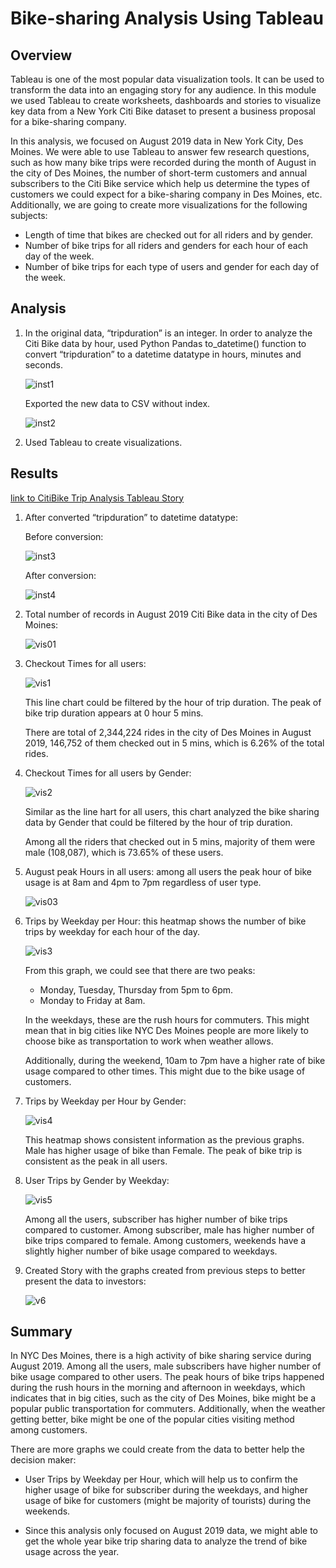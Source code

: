 # Bike-sharing Analysis Using Tableau

## Overview 

Tableau is one of the most popular data visualization tools. It can be used to transform the data into an engaging story for any audience. In this module we used Tableau to create worksheets, dashboards and stories to visualize key data from a New York Citi Bike dataset to present a business proposal for a bike-sharing company. 

In this analysis, we focused on August 2019 data in New York City, Des Moines. We were able to use Tableau to answer few research questions, such as how many bike trips were recorded during the month of August in the city of Des Moines, the number of short-term customers and annual subscribers to the Citi Bike service which help us determine the types of customers we could expect for a bike-sharing company in Des Moines, etc. Additionally, we are going to create more visualizations for the following subjects:

-	Length of time that bikes are checked out for all riders and by gender.
-	Number of bike trips for all riders and genders for each hour of each day of the week.
-	Number of bike trips for each type of users and gender for each day of the week.

## Analysis

1.	In the original data, “tripduration” is an integer. In order to analyze the Citi Bike data by hour, used Python Pandas to_datetime() function to convert “tripduration” to a     datetime datatype in hours, minutes and seconds. 

    ![inst1](https://user-images.githubusercontent.com/79289806/120207999-0b91f900-c1fb-11eb-996c-c85300416bb0.png)

    Exported the new data to CSV without index.

    ![inst2](https://user-images.githubusercontent.com/79289806/120208001-0b91f900-c1fb-11eb-8088-83b8582bffb7.png)

2.	Used Tableau to create visualizations. 

## Results

[link to CitiBike Trip Analysis Tableau Story](https://public.tableau.com/app/profile/miaomiao.shen/viz/NYCCitiBikeAnalysis_16226726258510/Story1)

1.	After converted “tripduration” to datetime datatype:

    Before conversion:

    ![inst3](https://user-images.githubusercontent.com/79289806/120208340-5dd31a00-c1fb-11eb-9ec5-64d874a92b2d.png)

    After conversion:
 
    ![inst4](https://user-images.githubusercontent.com/79289806/120208343-5dd31a00-c1fb-11eb-9a33-28e493cc1f28.png)

2.	Total number of records in August 2019 Citi Bike data in the city of Des Moines:

    ![vis01](https://user-images.githubusercontent.com/79289806/120207748-cd94d500-c1fa-11eb-91a0-e101546f0e34.png)

3.	Checkout Times for all users: 

    ![vis1](https://user-images.githubusercontent.com/79289806/120207749-ce2d6b80-c1fa-11eb-8900-69a39bdb218e.png)

    This line chart could be filtered by the hour of trip duration. The peak of bike trip duration appears at 0 hour 5 mins. 

    There are total of 2,344,224 rides in the city of Des Moines in August 2019, 146,752 of them checked out in 5 mins, which is 6.26% of the total rides. 

4.	Checkout Times for all users by Gender:

    ![vis2](https://user-images.githubusercontent.com/79289806/120207750-ce2d6b80-c1fa-11eb-9295-a6b154286bf3.png)

    Similar as the line hart for all users, this chart analyzed the bike sharing data by Gender that could be filtered by the hour of trip duration. 

    Among all the riders that checked out in 5 mins, majority of them were male (108,087), which is 73.65% of these users.  

5.	August peak Hours in all users: among all users the peak hour of bike usage is at 8am and 4pm to 7pm regardless of user type.

    ![vis03](https://user-images.githubusercontent.com/79289806/120207751-ce2d6b80-c1fa-11eb-8200-b6815be66716.png)

6.	Trips by Weekday per Hour: this heatmap shows the number of bike trips by weekday for each hour of the day.

    ![vis3](https://user-images.githubusercontent.com/79289806/120207752-ce2d6b80-c1fa-11eb-887d-5ce06a8cfe5b.png)

    From this graph, we could see that there are two peaks:

    - 	Monday, Tuesday, Thursday from 5pm to 6pm.
    - 	Monday to Friday at 8am.

    In the weekdays, these are the rush hours for commuters. This might mean that in big cities like NYC Des Moines people are more likely to choose bike as transportation to       work when weather allows. 

    Additionally, during the weekend, 10am to 7pm have a higher rate of bike usage compared to other times. This might due to the bike usage of customers. 

7.	Trips by Weekday per Hour by Gender:

    ![vis4](https://user-images.githubusercontent.com/79289806/120207754-ce2d6b80-c1fa-11eb-80f5-d0a4786eba74.png)

    This heatmap shows consistent information as the previous graphs. Male has higher usage of bike than Female. The peak of bike trip is consistent as the peak in all users. 

8.	User Trips by Gender by Weekday:

    ![vis5](https://user-images.githubusercontent.com/79289806/120207755-ce2d6b80-c1fa-11eb-82ff-a6b9509b0a68.png)

    Among all the users, subscriber has higher number of bike trips compared to customer. Among subscriber, male has higher number of bike trips compared to female. Among           customers, weekends have a slightly higher number of bike usage compared to weekdays. 

9.	Created Story with the graphs created from previous steps to better present the data to investors:

    ![v6](https://user-images.githubusercontent.com/79289806/120207756-cec60200-c1fa-11eb-9718-66c31c07cdc9.png)     

## Summary

In NYC Des Moines, there is a high activity of bike sharing service during August 2019. Among all the users, male subscribers have higher number of bike usage compared to other users. The peak hours of bike trips happened during the rush hours in the morning and afternoon in weekdays, which indicates that in big cities, such as the city of Des Moines, bike might be a popular public transportation for commuters. Additionally, when the weather getting better, bike might be one of the popular cities visiting method among customers.

There are more graphs we could create from the data to better help the decision maker:

-	User Trips by Weekday per Hour, which will help us to confirm the higher usage of bike for subscriber during the weekdays, and higher usage of bike for customers (might be       majority of tourists) during the weekends.

-	Since this analysis only focused on August 2019 data, we might able to get the whole year bike trip sharing data to analyze the trend of bike usage across the year. 
